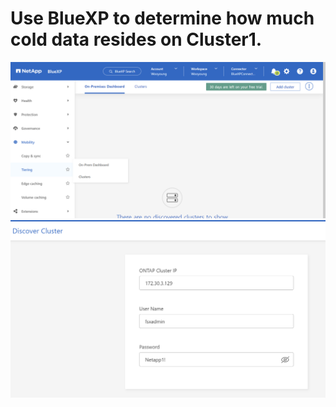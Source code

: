 # Use BlueXP to determine how much cold data resides on Cluster1.

![Alt text](image.png)
![Alt text](image-1.png)